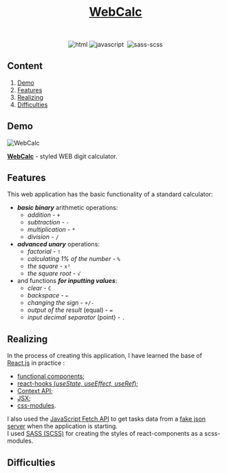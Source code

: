 <h1 align="center">
  <a href="https://egoromanoff.github.io/web-calc/" target="_blank" title="'WebCalc' Demo Link">
    WebCalc
  </a>
</h1>
<br>
<div align="center">

  ![html](https://user-images.githubusercontent.com/67374276/189624538-7f47e804-3498-4d1c-9cf2-b1ba9b778eaf.svg)
  ![javascript](https://user-images.githubusercontent.com/67374276/189316388-4182d570-0a10-4dcf-9568-d13e7c6b5c56.svg)&nbsp;
  ![sass-scss](https://user-images.githubusercontent.com/67374276/189319440-79881be3-d7db-4506-87b8-57044a88b167.svg)

</div>

## Content
1. [Demo](#demo)
2. [Features](#features)
3. [Realizing](#realizing)
4. [Difficulties](#difficulties)

## Demo
![WebCalc](https://user-images.githubusercontent.com/67374276/189625375-c7953947-787a-4109-8192-1da5ec27bb75.png)

[**WebCalc**](https://egoromanoff.github.io/web-calc/) - styled WEB digit calculator.

## Features

This web application has the basic functionality of a standard calculator:
- ***basic binary*** arithmetic operations:
  - *addition* - `+`
  - *subtraction* - `-`
  - *multiplication* - `*`
  - *division* - `/`
- ***advanced unary*** operations:
  - *factorial* - `!`
  - *calculating 1% of the number* - `%`
  - *the square* - `x²`
  - *the square root* - `√`
- and functions ***for inputting values***:
  - *clear* - `C`
  - *backspace* - `←`
  - *changing the sign* - `+/-`
  - *output of the result* (equal) - `=`
  - *input decimal separator* (point) - `.`

## Realizing

In the process of creating this application, I have learned the base of [React.js](https://reactjs.org/) in practice :
* [functional components](https://reactjs.org/docs/components-and-props.html#function-and-class-components);
* [react-hooks (*useState, useEffect, useRef*)](https://reactjs.org/docs/hooks-faq.html#gatsby-focus-wrapper);
* [Context API](https://reactjs.org/docs/context.html#gatsby-focus-wrapper);
* [JSX](https://reactjs.org/docs/introducing-jsx.html);
* [css-modules](https://habr.com/ru/post/335244/).

I also used the [JavaScript Fetch API](https://developer.mozilla.org/en-US/docs/Web/API/Fetch_API/Using_Fetch) to get tasks data from a [fake json server](https://jsonbin.io) when the application is starting.  
I used [SASS (SCSS)](https://sass-lang.com/) for creating the styles of react-components as a scss-modules.

## Difficulties


